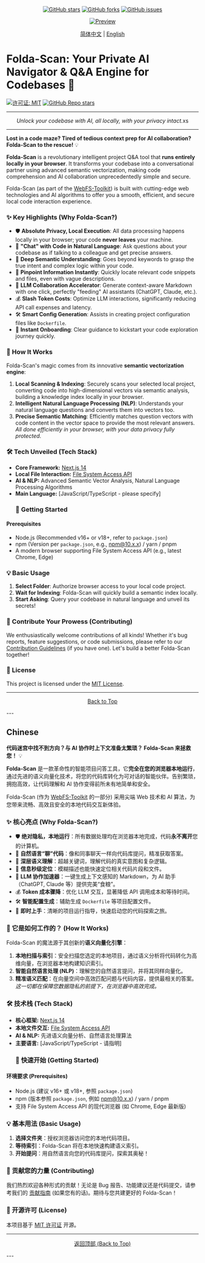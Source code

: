 <!-- GitHub Badges -->
<p align="center">
  <a href="https://github.com/oldjs/web-code-agent/stargazers"><img src="https://img.shields.io/github/stars/oldjs/web-code-agent?style=social" alt="GitHub stars"></a>
  <a href="https://github.com/oldjs/web-code-agent/network/members"><img src="https://img.shields.io/github/forks/oldjs/web-code-agent?style=social" alt="GitHub forks"></a>
  <a href="https://github.com/oldjs/web-code-agent/issues"><img src="https://img.shields.io/github/issues/oldjs/web-code-agent" alt="GitHub issues"></a>
</p>

<p align="center">
  <a href="https://github.com/oldjs/web-code-agent/blob/main/preview.md">
    <img src="https://img.shields.io/badge/Preview-Click%20Here-blue" alt="Preview">
  </a>
</p>

<p align="center">
  <a href="#zh-cn">简体中文</a> | <a href="#en-us">English</a>
</p>

# Folda-Scan: Your Private AI Navigator & Q&A Engine for Codebases 🚀
[![许可证: MIT](https://img.shields.io/badge/License-MIT-green.svg)](https://opensource.org/licenses/MIT)
[![GitHub Repo stars](https://img.shields.io/github/stars/oldjs/web-code-agent?style=social)](https://github.com/oldjs/web-code-agent/stargazers)

---

<p align="center">
  <em>Unlock your codebase with AI, all locally, with your privacy intact.</em>xs
</p>

---

<a name="en-us"></a>

**Lost in a code maze? Tired of tedious context prep for AI collaboration? Folda-Scan to the rescue!** 💡

**Folda-Scan** is a revolutionary intelligent project Q&A tool that **runs entirely locally in your browser**. It transforms your codebase into a conversational partner using advanced semantic vectorization, making code comprehension and AI collaboration unprecedentedly simple and secure.

Folda-Scan (as part of the [WebFS-Toolkit](https://github.com/oldjs/web-code-agent)) is built with cutting-edge web technologies and AI algorithms to offer you a smooth, efficient, and secure local code interaction experience.

### ✨ Key Highlights (Why Folda-Scan?)

- 🛡️ **Absolute Privacy, Local Execution**: All data processing happens locally in your browser; your code **never leaves** your machine.
- 💬 **"Chat" with Code in Natural Language**: Ask questions about your codebase as if talking to a colleague and get precise answers.
- 🧠 **Deep Semantic Understanding**: Goes beyond keywords to grasp the true intent and complex logic within your code.
- 🎯 **Pinpoint Information Instantly**: Quickly locate relevant code snippets and files, even with vague descriptions.
- 🤖 **LLM Collaboration Accelerator**: Generate context-aware Markdown with one click, perfectly "feeding" AI assistants (ChatGPT, Claude, etc.).
- 💰 **Slash Token Costs**: Optimize LLM interactions, significantly reducing API call expenses and latency.
- 🛠️ **Smart Config Generation**: Assists in creating project configuration files like `Dockerfile`.
- 🚀 **Instant Onboarding**: Clear guidance to kickstart your code exploration journey quickly.

### 🚀 How It Works

Folda-Scan's magic comes from its innovative **semantic vectorization engine**:

1.  **Local Scanning & Indexing**: Securely scans your selected local project, converting code into high-dimensional vectors via semantic analysis, building a knowledge index locally in your browser.
2.  **Intelligent Natural Language Processing (NLP)**: Understands your natural language questions and converts them into vectors too.
3.  **Precise Semantic Matching**: Efficiently matches question vectors with code content in the vector space to provide the most relevant answers.
    _All done efficiently in your browser, with your data privacy fully protected._

### 🛠️ Tech Unveiled (Tech Stack)

- **Core Framework:** [Next.js 14](https://nextjs.org/)
- **Local File Interaction:** [File System Access API](https://developer.mozilla.org/en-US/docs/Web/API/File_System_Access_API)
- **AI & NLP:** Advanced Semantic Vector Analysis, Natural Language Processing Algorithms
- **Main Language:** [JavaScript/TypeScript - please specify]
  ### 🏁 Getting Started

#### Prerequisites

- Node.js (Recommended v16+ or v18+, refer to `package.json`)
- npm (Version per `package.json`, e.g., npm@10.x.x) / yarn / pnpm
- A modern browser supporting File System Access API (e.g., latest Chrome, Edge)

### 💡 Basic Usage

1.  **Select Folder**: Authorize browser access to your local code project.
2.  **Wait for Indexing**: Folda-Scan will quickly build a semantic index locally.
3.  **Start Asking**: Query your codebase in natural language and unveil its secrets!

### 🤝 Contribute Your Prowess (Contributing)

We enthusiastically welcome contributions of all kinds! Whether it's bug reports, feature suggestions, or code submissions, please refer to our [Contribution Guidelines](https://raw.githubusercontent.com/oldjs/web-code-agent/main/CONTRIBUTING.md) (if you have one). Let's build a better Folda-Scan together!

### 📄 License

This project is licensed under the [MIT License](LICENSE).

---

<p align="center">
  <a href="#en-us">Back to Top</a>
</p>
---

<a name="zh-cn"></a>

## Chinese

**代码迷宫中找不到方向？与 AI 协作时上下文准备太繁琐？ Folda-Scan 来拯救您！** 💡

**Folda-Scan** 是一款革命性的智能项目问答工具，它**完全在您的浏览器本地运行**，通过先进的语义向量化技术，将您的代码库转化为可对话的智能伙伴。告别繁琐，拥抱高效，让代码理解和 AI 协作变得前所未有地简单和安全。

Folda-Scan (作为 [WebFS-Toolkit](https://github.com/oldjs/web-code-agent) 的一部分) 采用尖端 Web 技术和 AI 算法，为您带来流畅、高效且安全的本地代码交互新体验。

### ✨ 核心亮点 (Why Folda-Scan?)

- 🛡️ **绝对隐私，本地运行**：所有数据处理均在浏览器本地完成，代码**永不离开**您的计算机。
- 💬 **自然语言“聊”代码**：像和同事聊天一样向代码库提问，精准获取答案。
- 🧠 **深层语义理解**：超越关键词，理解代码的真实意图和复杂逻辑。
- 🎯 **信息秒级定位**：模糊描述也能快速定位相关代码片段和文件。
- 🤖 **LLM 协作加速器**：一键生成上下文感知的 Markdown，为 AI 助手（ChatGPT, Claude 等）提供完美“食粮”。
- 💰 **Token 成本骤降**：优化 LLM 交互，显著降低 API 调用成本和等待时间。
- 🛠️ **智能配置生成**：辅助生成 `Dockerfile` 等项目配置文件。
- 🚀 **即时上手**：清晰的项目运行指导，快速启动您的代码探索之旅。

### 🚀 它是如何工作的？ (How It Works)

Folda-Scan 的魔法源于其创新的**语义向量化引擎**：

1.  **本地扫描与索引**：安全扫描您选定的本地项目，通过语义分析将代码转化为高维向量，在浏览器本地构建知识索引。
2.  **智能自然语言处理 (NLP)**：理解您的自然语言提问，并将其同样向量化。
3.  **精准语义匹配**：在向量空间中高效匹配问题与代码内容，提供最相关的答案。
    _这一切都在保障您数据隐私的前提下，在浏览器中高效完成。_

### 🛠️ 技术栈 (Tech Stack)

- **核心框架:** [Next.js 14](https://nextjs.org/)
- **本地文件交互:** [File System Access API](https://developer.mozilla.org/en-US/docs/Web/API/File_System_Access_API)
- **AI & NLP:** 先进语义向量分析、自然语言处理算法
- **主要语言:** [JavaScript/TypeScript - 请指明]
  ### 🏁 快速开始 (Getting Started)

#### 环境要求 (Prerequisites)

- Node.js (建议 v16+ 或 v18+, 参照 `package.json`)
- npm (版本参照 `package.json`, 例如 npm@10.x.x) / yarn / pnpm
- 支持 File System Access API 的现代浏览器 (如 Chrome, Edge 最新版)

### 💡 基本用法 (Basic Usage)

1.  **选择文件夹**：授权浏览器访问您的本地代码项目。
2.  **等待索引**：Folda-Scan 将在本地快速构建语义索引。
3.  **开始提问**：用自然语言向您的代码库提问，探索其奥秘！

### 🤝 贡献您的力量 (Contributing)

我们热烈欢迎各种形式的贡献！无论是 Bug 报告、功能建议还是代码提交，请参考我们的 [贡献指南](https://raw.githubusercontent.com/oldjs/web-code-agent/main/CONTRIBUTING.md) (如果您有的话)。期待与您共建更好的 Folda-Scan！

### 📄 开源许可 (License)

本项目基于 [MIT 许可证](LICENSE) 开源。

---

<p align="center">
  <a href="#zh-cn">返回顶部 (Back to Top)</a>
</p>
---
